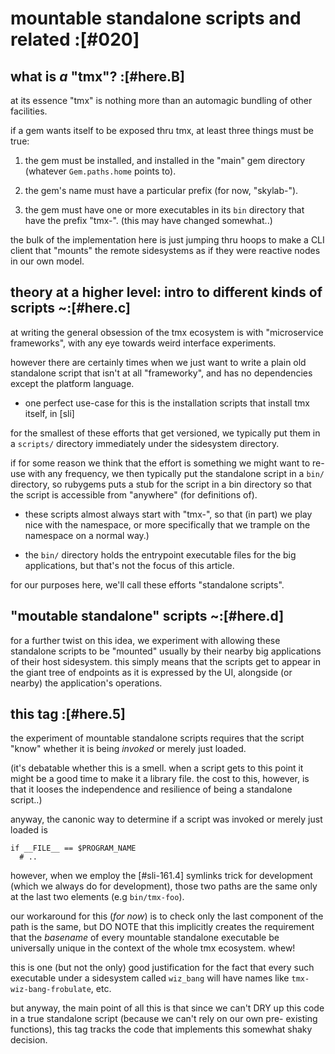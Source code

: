 # mountable standalone scripts and related :[#020]

## what is *a* "tmx"? :[#here.B]

at its essence "tmx" is nothing more than an automagic bundling of other
facilities.

if a gem wants itself to be exposed thru tmx, at least three things must
be true:

  1) the gem must be installed, and installed in the "main" gem
     directory (whatever `Gem.paths.home` points to).

  2) the gem's name must have a particular prefix (for now, "skylab-").

  3) the gem must have one or more executables in its `bin` directory
     that have the prefix "tmx-".
     (this may have changed somewhat..)

the bulk of the implementation here is just jumping thru hoops to make
a CLI client that "mounts" the remote sidesystems as if they were
reactive nodes in our own model.




## theory at a higher level: intro to different kinds of scripts ~:[#here.c]

at writing the general obsession of the tmx ecosystem is with
"microservice frameworks", with any eye towards weird interface
experiments.

however there are certainly times when we just want to write a
plain old standalone script that isn't at all "frameworky", and has no
dependencies except the platform language.

  - one perfect use-case for this is the installation scripts
    that install tmx itself, in [sli]

for the smallest of these efforts that get versioned, we typically
put them in a `scripts/` directory immediately under the
sidesystem directory.

if for some reason we think that the effort is something we might
want to re-use with any frequency, we then typically put the standalone
script in a `bin/` directory, so rubygems puts a stub for the script
in a bin directory so that the script is accessible from "anywhere"
(for definitions of).

  - these scripts almost always start with "tmx-", so that (in part)
    we play nice with the namespace, or more specifically that we
    trample on the namespace on a normal way.)

  - the `bin/` directory holds the entrypoint executable files for
    the big applications, but that's not the focus of this article.

for our purposes here, we'll call these efforts "standalone scripts".




## "moutable standalone" scripts ~:[#here.d]

for a further twist on this idea, we experiment with allowing these
standalone scripts to be "mounted" usually by their nearby big
applications of their host sidesystem. this simply means that the
scripts get to appear in the giant tree of endpoints as it is expressed
by the UI, alongside (or nearby) the application's operations.




## this tag :[#here.5]

the experiment of mountable standalone scripts requires that the
script "know" whether it is being *invoked* or merely just loaded.

(it's debatable whether this is a smell. when a script gets to
this point it might be a good time to make it a library file. the
cost to this, however, is that it looses the independence and
resilience of being a standalone script..)

anyway, the canonic way to determine if a script was invoked or
merely just loaded is

    if __FILE__ == $PROGRAM_NAME
      # ..

however, when we employ the [#sli-161.4] symlinks trick for development
(which we always do for development), those two paths are the same only
at the last two elements (e.g `bin/tmx-foo`).

our workaround for this (*for now*) is to check only the last component
of the path is the same, but DO NOTE that this implicitly creates the
requirement that the *basename* of every mountable standalone executable
be universally unique in the context of the whole tmx ecosystem. whew!

this is one (but not the only) good justification for the fact that
every such executable under a sidesystem called `wiz_bang` will have names
like `tmx-wiz-bang-frobulate`, etc.

but anyway, the main point of all this is that since we can't DRY up this
code in a true standalone script (because we can't rely on our own pre-
existing functions), this tag tracks the code that implements this somewhat
shaky decision.
